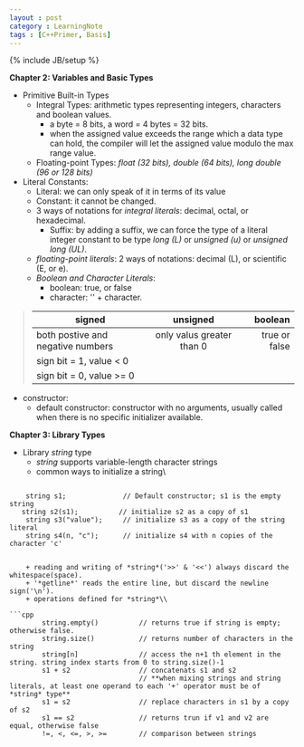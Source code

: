 ```yaml
---
layout : post
category : LearningNote
tags : [C++Primer, Basis]
---
```

{% include JB/setup %}

**Chapter 2: Variables and Basic Types**


- Primitive Built-in Types
    + Integral Types: arithmetic types representing integers, characters and boolean values.
        * a byte = 8 bits, a word = 4 bytes = 32 bits.
        * when the assigned value exceeds the range which a data type can hold, the compiler will let the assigned value modulo the max range value.
    + Floating-point Types: *float (32 bits), double (64 bits), long double (96 or 128 bits)*
- Literal Constants: 
    + Literal: we can only speak of it in terms of its value
    + Constant: it cannot be changed.
    + 3 ways of notations for *integral literals*: decimal, octal, or hexadecimal.
        * Suffix: by adding a suffix, we can force the type of a literal integer constant to be type *long (L)* or *unsigned (u)* or *unsigned long (UL)*.
    + *floating-point literals*: 2 ways of notations: decimal (L), or scientific (E, or e).
    + *Boolean and Character Literals*:
        * boolean: true, or false
        * character: '' + character.
    
>| signed | unsigned | boolean | 
>|--------|:---------:|--------:|
>|both postive and negative numbers | only valus greater than 0 | true or false |
>| sign bit = 1, value < 0 | | |
>| sign bit = 0, value >= 0| | |

<!--more-->

- constructor:
    + default constructor: constructor with no arguments, usually called when there is no specific initializer available.
    

**Chapter 3: Library Types**

- Library *string* type
    + *string* supports variable-length character strings
    + common ways to initialize a string\\

>```
        string s1;              // Default constructor; s1 is the empty string
       string s2(s1);          // initialize s2 as a copy of s1
        string s3("value");     // initialize s3 as a copy of the string literal
        string s4(n, "c");      // initialize s4 with n copies of the character 'c'
```

    + reading and writing of *string*('>>' & '<<') always discard the whitespace(space).
    + '*getline*' reads the entire line, but discard the newline sign('\n').
    + operations defined for *string*\\

```cpp
        string.empty()          // returns true if string is empty; otherwise false.
        string.size()           // returns number of characters in the string
        string[n]               // access the n+1 th element in the string. string index starts from 0 to string.size()-1
        s1 + s2                 // concatenats s1 and s2
                                // **when mixing strings and string literals, at least one operand to each '+' operator must be of *string* type**
        s1 = s2                 // replace characters in s1 by a copy of s2
        s1 == s2                // returns trun if v1 and v2 are equal, otherwise false
        !=, <, <=, >, >=        // comparison between strings
```


